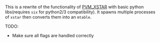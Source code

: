 This is a rewrite of the functionality of [PVM_XSTAR](http://space.mit.edu/cxc/pvm_xstar/) with basic python libs(requires `six` for python2/3 compatibility).
It spawns multiple processes of `xstar` then converts them into an `mtable`.

TODO:
* Make sure all flags are handled correctly
